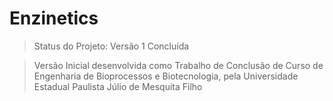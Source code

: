 <h1>Enzinetics</h1>

> Status do Projeto: Versão 1 Concluída

> Versão Inicial desenvolvida como Trabalho de Conclusão de Curso de Engenharia de Bioprocessos e Biotecnologia, pela Universidade Estadual Paulista Júlio de Mesquita Filho
> 

